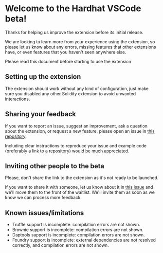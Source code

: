 # Welcome to the Hardhat VSCode beta!

Thanks for helping us improve the extension before its initial release.

We are looking to learn more from your experience using the extension, so please let us know about any errors, missing features that other extensions have, or even features that you haven't seen anywhere else.

Please read this document before starting to use the extension

## Setting up the extension

The extension should work without any kind of configuration, just make sure you disabled any other Solidity extension to avoid unwanted interactions.

## Sharing your feedback

If you want to report an issue, suggest an improvement, ask a question about the extension, or request a new feature, please open an issue in [this repository](https://github.com/nomiclabs/hardhat-vscode-feedback).

Including clear instructions to reproduce your issue and example code (preferably a link to a repository) would be much appreciated.

## Inviting other people to the beta

Please, don't share the link to the extension as it's not ready to be launched.

If you want to share it with someone, let us know about it in [this issue](https://github.com/nomiclabs/hardhat-vscode-feedback/issues/9) and we'll move them to the front of the waitlist. We'll invite them as soon as we know we can process more feedback.

## Known issues/limitations

- Truffle support is incomplete: compilation errors are not shown.
- Brownie support is incomplete: compilation errors are not shown.
- Daptools support is incomplete: compilation errors are not shown.
- Foundry support is incomplete: external dependencies are not resolved correctly, and compilation errors are not shown.
